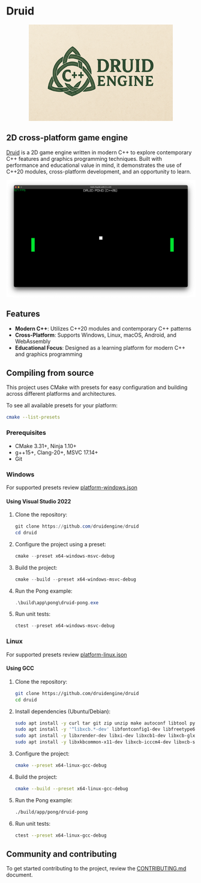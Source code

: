 # Druid

<p align="center">
    <img src="logo.png" alt="Druid Engine Logo" width="384" height="256">
</p>

## 2D cross-platform game engine

[Druid](https://druidengine.org) is a 2D game engine written in modern C++ to explore contemporary C++ features and graphics programming techniques. Built with performance and educational value in mind, it demonstrates the use of C++20 modules, cross-platform development, and an opportunity to learn.

![Druid Pong](app/pong/media/pong.png)

## Features

- **Modern C++**: Utilizes C++20 modules and contemporary C++ patterns
- **Cross-Platform**: Supports Windows, Linux, macOS, Android, and WebAssembly
- **Educational Focus**: Designed as a learning platform for modern C++ and graphics programming

## Compiling from source

This project uses CMake with presets for easy configuration and building across different platforms and architectures.

To see all available presets for your platform:
```bash
cmake --list-presets
```

### Prerequisites

- CMake 3.31+, Ninja 1.10+
- g++15+, Clang-20+, MSVC 17.14+
- Git

### Windows

For supported presets review [platform-windows.json](./cmake/preset/platform-windows.json)

#### Using Visual Studio 2022

1. Clone the repository:
   ```powershell
   git clone https://github.com/druidengine/druid
   cd druid
   ```

1. Configure the project using a preset:
   ```powershell
   cmake --preset x64-windows-msvc-debug
   ```

1. Build the project:
   ```powershell
   cmake --build --preset x64-windows-msvc-debug
   ```

1. Run the Pong example:
   ```powershell
   .\build\app\pong\druid-pong.exe
   ```

1. Run unit tests:
   ```powershell
   ctest --preset x64-windows-msvc-debug
   ```

### Linux

For supported presets review [platform-linux.json](./cmake/preset/platform-linux.json)

#### Using GCC

1. Clone the repository:
   ```bash
   git clone https://github.com/druidengine/druid
   cd druid
   ```

1. Install dependencies (Ubuntu/Debian):
   ```bash
   sudo apt install -y curl tar git zip unzip make autoconf libtool python3-jinja2 ninja-build cmake
   sudo apt install -y '^libxcb.*-dev' libfontconfig1-dev libfreetype6-dev libx11-dev libxext-dev libxfixes-dev libgl1-mesa-dev libglu1-mesa-dev libegl1-mesa-dev
   sudo apt install -y libxrender-dev libxi-dev libxcb1-dev libxcb-glx0-dev libxcb-keysyms1-dev libxcb-image0-dev libxcb-shm0-dev libx11-xcb-dev libxkbcommon-dev
   sudo apt install -y libxkbcommon-x11-dev libxcb-icccm4-dev libxcb-sync0-dev libxcb-xfixes0-dev libxcb-shape0-dev libxcb-randr0-dev libxcb-render-util0-dev libxinerama-dev
   ```

1. Configure the project:
   ```bash
   cmake --preset x64-linux-gcc-debug
   ```

1. Build the project:
   ```bash
   cmake --build --preset x64-linux-gcc-debug
   ```

1. Run the Pong example:
   ```bash
   ./build/app/pong/druid-pong
   ```

1. Run unit tests:
   ```bash
   ctest --preset x64-linux-gcc-debug
   ```

## Community and contributing

To get started contributing to the project, review the [CONTRIBUTING.md](CONTRIBUTING.md) document.
